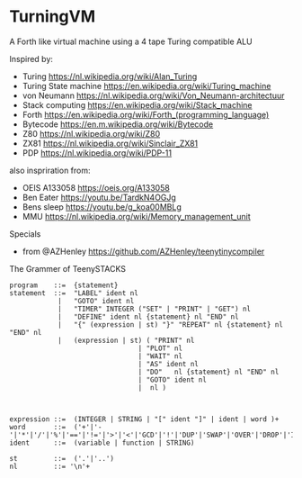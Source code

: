 # TurningVM
A Forth like virtual machine using a 4 tape Turing compatible ALU


Inspired by:
- Turing https://nl.wikipedia.org/wiki/Alan_Turing
- Turing State machine https://en.wikipedia.org/wiki/Turing_machine
- von Neumann https://nl.wikipedia.org/wiki/Von_Neumann-architectuur
- Stack computing https://en.wikipedia.org/wiki/Stack_machine
- Forth https://en.wikipedia.org/wiki/Forth_(programming_language)
- Bytecode https://en.m.wikipedia.org/wiki/Bytecode 
- Z80 https://nl.wikipedia.org/wiki/Z80
- ZX81 https://nl.wikipedia.org/wiki/Sinclair_ZX81
- PDP https://nl.wikipedia.org/wiki/PDP-11

also inspriration from:
- OEIS A133058 https://oeis.org/A133058 
- Ben Eater https://youtu.be/TardkN4OGJg
- Bens sleep https://youtu.be/g_koa00MBLg
- MMU https://nl.wikipedia.org/wiki/Memory_management_unit

Specials
- from @AZHenley https://github.com/AZHenley/teenytinycompiler 


The Grammer of TeenySTACKS

    program    ::=	{statement}
    statement  ::=  "LABEL" ident nl
                |   "GOTO" ident nl
                |   "TIMER" INTEGER ("SET" | "PRINT" | "GET") nl
                |   "DEFINE" ident nl {statement} nl "END" nl
                |   "{" (expression | st) "}" "REPEAT" nl {statement} nl "END" nl	   
                |   (expression | st) ( "PRINT" nl
                                    | "PLOT" nl
                                    | "WAIT" nl
                                    | "AS" ident nl
                                    | "DO"   nl {statement} nl "END" nl
                                    | "GOTO" ident nl
                                    |  nl )



    expression ::=	(INTEGER | STRING | "[" ident "]" | ident | word )+
    word       ::=	('+'|'-'|'*'|'/'|'%'|'=='|'!='|'>'|'<'|'GCD'|'!'|'DUP'|'SWAP'|'OVER'|'DROP'|'INPUT'|'RAWIN')
    ident      ::=	(variable | function | STRING)

    st         ::=	('.'|'..')
    nl         ::= '\n'+